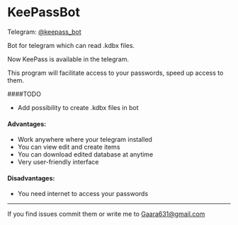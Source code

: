 # KeePassBot
Telegram: [@keepass_bot](https://storebot.me/mybots?bot=keepass_bot)

Bot for telegram which can read .kdbx files.

Now KeePass is available in the telegram.

This program will facilitate access to your passwords, speed up access to them.

 ####TODO
* Add possibility to create .kdbx files in bot

 #### Advantages:
* Work anywhere where your telegram installed
* You can view edit and create items
* You can download edited database at anytime
* Very user-friendly interface

 #### Disadvantages:
* You need internet to access your passwords  

------------------------
If you find issues commit them or write me to Gaara631@gmail.com
